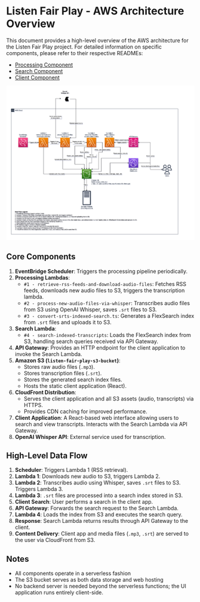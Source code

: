 # Listen Fair Play - AWS Architecture Overview

This document provides a high-level overview of the AWS architecture for the Listen Fair Play project. For detailed information on specific components, please refer to their respective READMEs:

- [Processing Component](../processing/README.md)
- [Search Component](../search/README.md)
- [Client Component](../client/README.md)

![AWS Architecture Diagram](aws-architecture.drawio.png)

## Core Components

1.  **EventBridge Scheduler**: Triggers the processing pipeline periodically.
2.  **Processing Lambdas**:
    *   `#1 - retrieve-rss-feeds-and-download-audio-files`: Fetches RSS feeds, downloads new audio files to S3, triggers the transcription lambda.
    *   `#2 - process-new-audio-files-via-whisper`: Transcribes audio files from S3 using OpenAI Whisper, saves `.srt` files to S3.
    *   `#3 - convert-srts-indexed-search.ts`: Generates a FlexSearch index from `.srt` files and uploads it to S3.
3.  **Search Lambda**:
    * `#4 - search-indexed-transcripts`: Loads the FlexSearch index from S3, handling search queries received via API Gateway.
4.  **API Gateway**: Provides an HTTP endpoint for the client application to invoke the Search Lambda.
5.  **Amazon S3 (`listen-fair-play-s3-bucket`)**:
    *   Stores raw audio files (`.mp3`).
    *   Stores transcription files (`.srt`).
    *   Stores the generated search index files.
    *   Hosts the static client application (React).
6.  **CloudFront Distribution**:
    *   Serves the client application and all S3 assets (audio, transcripts) via HTTPS.
    *   Provides CDN caching for improved performance.
7.  **Client Application**: A React-based web interface allowing users to search and view transcripts. Interacts with the Search Lambda via API Gateway.
8.  **OpenAI Whisper API**: External service used for transcription.

## High-Level Data Flow

1.  **Scheduler**: Triggers Lambda 1 (RSS retrieval).
2.  **Lambda 1**: Downloads new audio to S3, triggers Lambda 2.
3.  **Lambda 2**: Transcribes audio using Whisper, saves `.srt` files to S3. Triggers Lambda 3.
4.  **Lambda 3**: `.srt` files are processed into a search index stored in S3.
5.  **Client Search**: User performs a search in the client app.
6.  **API Gateway**: Forwards the search request to the Search Lambda.
7.  **Lambda 4**: Loads the index from S3 and executes the search query.
8.  **Response**: Search Lambda returns results through API Gateway to the client.
9.  **Content Delivery**: Client app and media files (`.mp3`, `.srt`) are served to the user via CloudFront from S3.


## Notes

- All components operate in a serverless fashion
- The S3 bucket serves as both data storage and web hosting
- No backend server is needed beyond the serverless functions; the UI application runs entirely client-side.